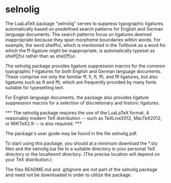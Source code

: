 selnolig
========

The LuaLaTeX package "selnolig" serves to suppress typographic ligatures automatically based on predefined search patterns for English and German language documents. The search patterns focus on ligatures deemed inappropriate because they span morpheme boundaries within words. For example, the word shelfful, which is mentioned in the TeXbook as a word for which the ff-ligature might be inappropriate, is automatically typeset as shelf[]ful rather than as shel[ff]ul.

The selnolig package provides ligature suppression macros for the common typographic f-ligatures for both English and German language documents. These comprise not only the familiar ff, fi, fl, ffi, and ffl ligatures, but also ligatures such as ft and fft, which are frequently provided by many fonts suitable for typesetting text.

For English language documents, the package also provides ligature suppression macros for a selection of discretionary and historic ligatures.

*** The selnolig package requires the use of the LuaLaTeX format. A reasonably modern TeX distribution -- such as TeXLive2012, MacTeX2012, or MiKTeX2.9 -- is also required. ***

The package's user guide may be found in the file selnolig.pdf.

To start using this package, you should at a minimum download the *.sty files and the selnolig.lua file to a suitable directory in your personal TeX directory or the localtexmf directory. (The precise location will depend on your TeX distribution.)

The files README.md and .gitignore are not part of the selnolig package and need not be downloaded in order to utilize the package.
